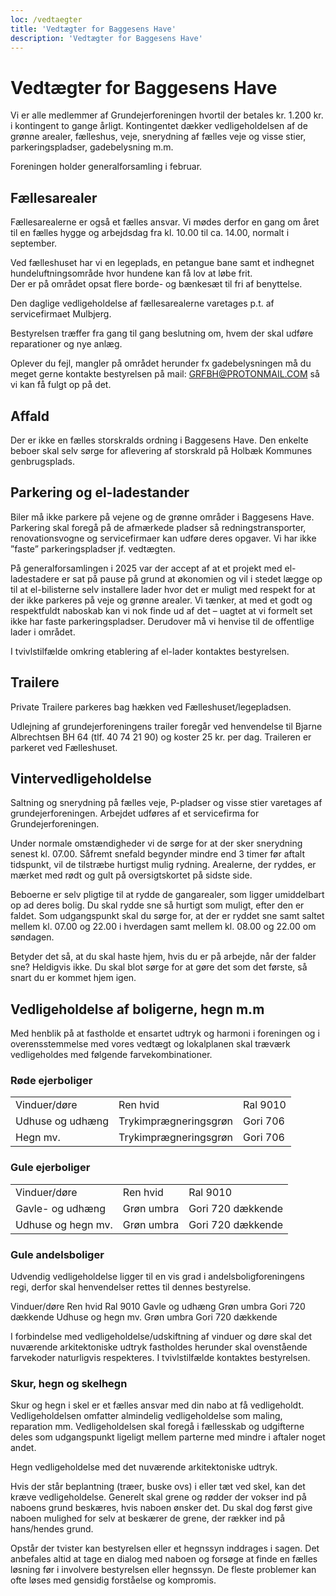 ```yaml
---
loc: /vedtaegter
title: 'Vedtægter for Baggesens Have'
description: 'Vedtægter for Baggesens Have'
---
```

# Vedtægter for Baggesens Have

Vi er alle medlemmer af Grundejerforeningen hvortil der betales kr. 1.200 kr. i kontingent to gange årligt. Kontingentet dækker vedligeholdelsen af de grønne arealer, fælleshus, veje, snerydning af fælles veje og visse stier, parkeringspladser, gadebelysning m.m.

Foreningen holder generalforsamling i februar.


## Fællesarealer
Fællesarealerne er også et fælles ansvar. Vi mødes derfor en gang om året til en fælles hygge og arbejdsdag fra kl. 10.00 til ca. 14.00, normalt i september.

Ved fælleshuset har vi en legeplads, en petangue bane samt et indhegnet hundeluftningsområde hvor hundene kan få lov at løbe frit.  
Der er på området opsat flere borde- og bænkesæt til fri af benyttelse.

Den daglige vedligeholdelse af fællesarealerne varetages p.t. af servicefirmaet Mulbjerg.

Bestyrelsen træffer fra gang til gang beslutning om, hvem der skal udføre reparationer og nye anlæg.

Oplever du fejl, mangler på området herunder fx gadebelysningen må du meget gerne kontakte bestyrelsen på mail: GRFBH@PROTONMAIL.COM så vi kan få fulgt op på det.


## Affald
Der er ikke en fælles storskralds ordning i Baggesens Have.
Den enkelte beboer skal selv sørge for aflevering af storskrald på Holbæk Kommunes genbrugsplads.

## Parkering og el-ladestander
Biler må ikke parkere på vejene og de grønne områder i Baggesens Have. Parkering skal foregå på de afmærkede pladser så redningstransporter, renovationsvogne og servicefirmaer kan udføre deres opgaver.
Vi har ikke ”faste” parkeringspladser jf. vedtægten.

På generalforsamlingen i 2025 var der accept af at et projekt med el-ladestadere er sat på pause på grund at økonomien og vil i stedet lægge op til at el-bilisterne selv installere lader hvor det er muligt med respekt for at der ikke parkeres på veje og grønne arealer. Vi tænker, at med et godt og respektfuldt naboskab kan vi nok finde ud af det – uagtet at vi formelt set ikke har faste parkeringspladser.
Derudover må vi henvise til de offentlige lader i området.

I tvivlstilfælde omkring etablering af el-lader kontaktes bestyrelsen.


## Trailere
Private Trailere parkeres bag hækken ved Fælleshuset/legepladsen.

Udlejning af grundejerforeningens trailer foregår ved henvendelse til Bjarne Albrechtsen BH 64 (tlf. 40 74 21 90) og koster 25 kr. per dag.
Traileren er parkeret ved Fælleshuset.


## Vintervedligeholdelse
Saltning og snerydning på fælles veje, P-pladser og visse stier varetages af grundejerforeningen. Arbejdet udføres af et servicefirma for Grundejerforeningen.

Under normale omstændigheder vi de sørge for at der sker snerydning senest kl. 07.00. Såfremt snefald begynder mindre end 3 timer før aftalt tidspunkt, vil de tilstræbe hurtigst mulig rydning. Arealerne, der ryddes, er mærket med rødt og gult på oversigtskortet på sidste side.

Beboerne er selv pligtige til at rydde de gangarealer, som ligger umiddelbart op ad deres bolig. Du skal rydde sne så hurtigt som muligt, efter den er faldet. Som udgangspunkt skal du sørge for, at der er ryddet sne samt saltet mellem kl. 07.00 og 22.00 i hverdagen samt mellem kl. 08.00 og 22.00 om søndagen.

Betyder det så, at du skal haste hjem, hvis du er på arbejde, når der falder sne? Heldigvis ikke. Du skal blot sørge for at gøre det som det første, så snart du er kommet hjem igen.


## Vedligeholdelse af boligerne, hegn m.m
Med henblik på at fastholde et ensartet udtryk og harmoni i foreningen og i overensstemmelse med vores vedtægt og lokalplanen skal træværk vedligeholdes med følgende farvekombinationer.


### Røde ejerboliger
<table class="table-fixed w-2/3">
    <tbody>
        <tr>
            <td class="font-bold">Vinduer/døre</td>
            <td>Ren hvid</td>
            <td>Ral 9010</td>
        </tr>
        <tr>
            <td class="font-bold">Udhuse og udhæng</td>
            <td>Trykimprægneringsgrøn</td>
            <td>Gori 706</td>
        </tr>
        <tr>
            <td class="font-bold">Hegn mv.</td>
            <td>Trykimprægneringsgrøn</td>
            <td>Gori 706</td>
        </tr>
    </tbody>
</table>


### Gule ejerboliger

<table class="table-fixed w-2/3">
    <tbody>
        <tr>
            <td class="font-bold">Vinduer/døre</td>
            <td>Ren hvid</td>
            <td>Ral 9010</td>
        </tr>
        <tr>
            <td class="font-bold">Gavle- og udhæng</td>
            <td>Grøn umbra</td>
            <td>Gori 720 dækkende </td>
        </tr>
        <tr>
            <td class="font-bold">Udhuse og hegn mv.</td>
            <td>Grøn umbra</td>
            <td>Gori 720 dækkende</td>
        </tr>
    </tbody>
</table>


### Gule andelsboliger
Udvendig vedligeholdelse ligger til en vis grad i andelsboligforeningens regi, derfor skal henvendelser rettes til dennes bestyrelse.

Vinduer/døre		Ren hvid		       Ral 9010
Gavle og udhæng		Grøn umbra	       Gori 720 dækkende
Udhuse og hegn mv.		Grøn umbra	       Gori 720 dækkende

I forbindelse med vedligeholdelse/udskiftning af vinduer og døre skal det nuværende arkitektoniske udtryk fastholdes herunder skal ovenstående farvekoder naturligvis respekteres. I tvivlstilfælde kontaktes bestyrelsen.

### Skur, hegn og skelhegn
Skur og hegn i skel er et fælles ansvar med din nabo at få vedligeholdt. Vedligeholdelsen omfatter almindelig vedligeholdelse som maling, reparation mm. Vedligeholdelsen skal foregå i fællesskab og udgifterne deles som udgangspunkt ligeligt mellem parterne med mindre i aftaler noget andet.

Hegn vedligeholdelse med det nuværende arkitektoniske udtryk.

Hvis der står beplantning (træer, buske ovs) i eller tæt ved skel, kan det kræve vedligeholdelse. Generelt skal grene og rødder der vokser ind på naboens grund beskæres, hvis naboen ønsker det. Du skal dog først give naboen mulighed for selv at beskærer de grene, der rækker ind på hans/hendes grund.

Opstår der tvister kan bestyrelsen eller et hegnssyn inddrages i sagen. Det anbefales altid at tage en dialog med naboen og forsøge at finde en fælles løsning før i involvere bestyrelsen eller hegnssyn. De fleste problemer kan ofte løses med gensidig forståelse og kompromis.  